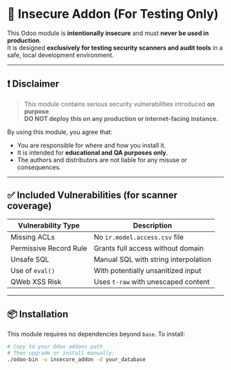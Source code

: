 # 🚨 Insecure Addon (For Testing Only)

This Odoo module is **intentionally insecure** and must **never be used in production**.  
It is designed **exclusively for testing security scanners and audit tools** in a safe, local development environment.

---

## ❗ Disclaimer

> This module contains serious security vulnerabilities introduced **on purpose**.  
> **DO NOT deploy this on any production or internet-facing instance.**

By using this module, you agree that:

- You are responsible for where and how you install it.
- It is intended for **educational and QA purposes only**.
- The authors and distributors are not liable for any misuse or consequences.

---

## ✅ Included Vulnerabilities (for scanner coverage)

| Vulnerability Type        | Description |
|---------------------------|-------------|
| Missing ACLs              | No `ir.model.access.csv` file |
| Permissive Record Rule    | Grants full access without domain |
| Unsafe SQL                | Manual SQL with string interpolation |
| Use of `eval()`           | With potentially unsanitized input |
| QWeb XSS Risk             | Uses `t-raw` with unescaped content |

---

## 📦 Installation

This module requires no dependencies beyond `base`. To install:

```bash
# Copy to your Odoo addons path
# Then upgrade or install manually:
./odoo-bin -u insecure_addon -d your_database
